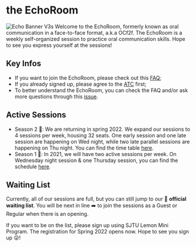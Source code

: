 # the EchoRoom
![Echo Banner V3s](https://user-images.githubusercontent.com/22267254/154969898-f9102298-c21a-42c1-bd2b-bb8c9628c0da.jpg)
Welcome to the EchoRoom, formerly known as oral communication in a face-to-face format, a.k.a OCf2f. The EchoRoom is a weekly self-organized session to practice oral communication skills. Hope to see you express yourself at the sessions!

## Key Infos
* If you want to join the EchoRoom, please check out this [FAQ](https://github.com/ChenxiSSS/theEchoRoom/blob/QQ/FAQ.md#how-do-i-sign-up);
* If you already signed up, please agree to the [ATC](https://github.com/ChenxiSSS/theEchoRoom/blob/QQ/AGREE%20TO%20CONTINUE.md) first;
* To better understand the EchoRoom, you can check the FAQ and/or ask more questions through this [issue](https://github.com/ChenxiSSS/theEchoRoom/issues/7).

## Active Sessions
* Season 2 :green_heart:: We are returning in spring 2022. We expand our sessions to 4 sessions per week, housing 32 seats. One early session and one late session are happening on Wed night, while two late parallel sessions are happening on Thu night. You can find the time table [here](https://github.com/ChenxiSSS/theEchoRoom/blob/QQ/Time%20Table%20%7C%20Season%202.md).
* Season 1 :blue_heart:: In 2021, we will have two active sessions per week. On Wednesday night session & one Thursday session, you can find the schedule [here](https://github.com/ChenxiSSS/theEchoRoom/blob/QQ/Time%20Table%20%7C%20Season%201.md).

## Waiting List
Currently, all of our sessions are full, but you can still jump to our :raising_hand: **official waiting list**. You will be next in line :arrow_right: to join the sessions as a Guest or Regular when there is an opening. 

If you want to be on the list, please sign up using SJTU Lemon Mini Program. The registration for Spring 2022 opens now. Hope to see you sign up :stuck_out_tongue_winking_eye:!

